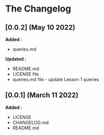 # The Changelog

## [0.0.2] (May 10 2022)

**Added :**

- queries.md

**Updated :**

- README.md
- LICENSE file
- queries.md file - update Lesson 1 queries

## [0.0.1] (March 11 2022)

**Added :**

- LICENSE
- CHANGELOG.md
- README.md

